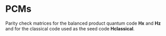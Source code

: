 # PCMs
Parity check matrices for the balanced product quantum code **Hx** and **Hz** and for the classical code used as the seed code **Hclassical**.
